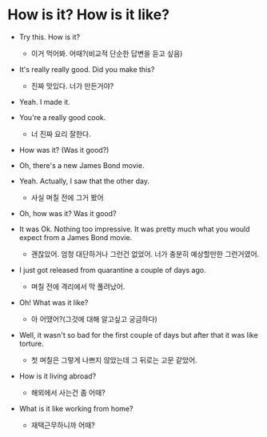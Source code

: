 # How is it? How is it like?

- Try this. How is it?
  - 이거 먹어봐. 어때?(비교적 단순한 답변을 듣고 싶음)

- It's really really good. Did you make this?
  - 진짜 맛있다. 너가 만든거야?

- Yeah. I made it.

- You're a really good cook.
  - 너 진짜 요리 잘한다.



- How was it? (Was it good?)

- Oh, there's a new James Bond movie.

- Yeah. Actually, I saw that the other day.
  - 사실 며칠 전에 그거 봤어

- Oh, how was it? Was it good?

- It was Ok. Nothing too impressive. It was pretty much what you would expect from a James Bond movie.
  - 괜찮았어. 엄청 대단하거나 그런건 없었어. 너가 충분히 예상할만한 그런거였어.



- I just got released from quarantine a couple of days ago.
  - 며칠 전에 격리에서 막 풀려났어.
- Oh! What was it like?
  - 아 어땠어?(그것에 대해 알고싶고 궁금하다)
- Well, it wasn't so bad for the first couple of days but after that it was like torture.
  - 첫 며칠은 그렇게 나쁘지 않았는데 그 뒤로는 고문 같았어.



- How is it living abroad? 
  -  해외에서 사는건 좀 어때? 
- What is it like working from home? 
  - 재택근무하니까 어때?



